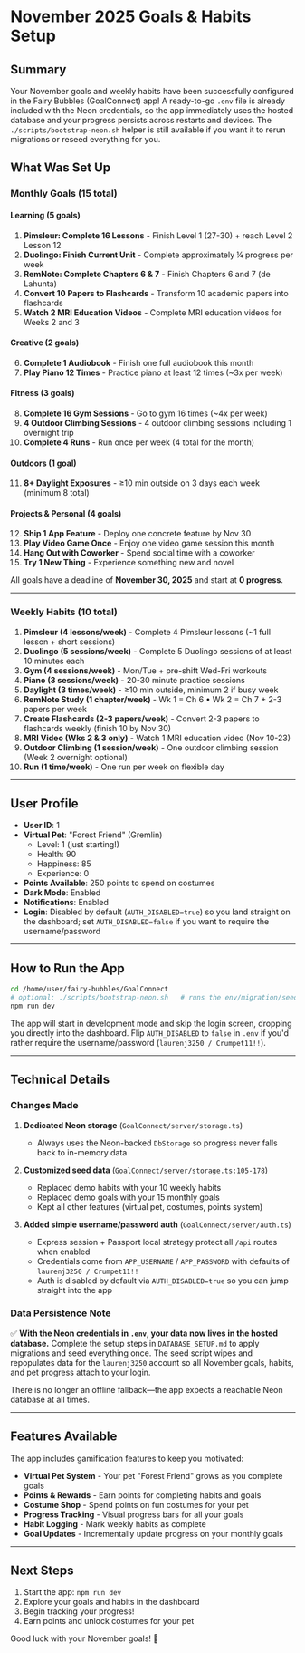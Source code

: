 # November 2025 Goals & Habits Setup

## Summary

Your November goals and weekly habits have been successfully configured in the Fairy Bubbles (GoalConnect) app! A ready-to-go `.env` file is already included with the Neon credentials, so the app immediately uses the hosted database and your progress persists across restarts and devices. The `./scripts/bootstrap-neon.sh` helper is still available if you want it to rerun migrations or reseed everything for you.

## What Was Set Up

### Monthly Goals (15 total)

#### Learning (5 goals)
1. **Pimsleur: Complete 16 Lessons** - Finish Level 1 (27-30) + reach Level 2 Lesson 12
2. **Duolingo: Finish Current Unit** - Complete approximately ¼ progress per week
3. **RemNote: Complete Chapters 6 & 7** - Finish Chapters 6 and 7 (de Lahunta)
4. **Convert 10 Papers to Flashcards** - Transform 10 academic papers into flashcards
5. **Watch 2 MRI Education Videos** - Complete MRI education videos for Weeks 2 and 3

#### Creative (2 goals)
6. **Complete 1 Audiobook** - Finish one full audiobook this month
7. **Play Piano 12 Times** - Practice piano at least 12 times (~3x per week)

#### Fitness (3 goals)
8. **Complete 16 Gym Sessions** - Go to gym 16 times (~4x per week)
9. **4 Outdoor Climbing Sessions** - 4 outdoor climbing sessions including 1 overnight trip
10. **Complete 4 Runs** - Run once per week (4 total for the month)

#### Outdoors (1 goal)
11. **8+ Daylight Exposures** - ≥10 min outside on 3 days each week (minimum 8 total)

#### Projects & Personal (4 goals)
12. **Ship 1 App Feature** - Deploy one concrete feature by Nov 30
13. **Play Video Game Once** - Enjoy one video game session this month
14. **Hang Out with Coworker** - Spend social time with a coworker
15. **Try 1 New Thing** - Experience something new and novel

All goals have a deadline of **November 30, 2025** and start at **0 progress**.

---

### Weekly Habits (10 total)

1. **Pimsleur (4 lessons/week)** - Complete 4 Pimsleur lessons (~1 full lesson + short sessions)
2. **Duolingo (5 sessions/week)** - Complete 5 Duolingo sessions of at least 10 minutes each
3. **Gym (4 sessions/week)** - Mon/Tue + pre-shift Wed-Fri workouts
4. **Piano (3 sessions/week)** - 20-30 minute practice sessions
5. **Daylight (3 times/week)** - ≥10 min outside, minimum 2 if busy week
6. **RemNote Study (1 chapter/week)** - Wk 1 = Ch 6 • Wk 2 = Ch 7 + 2-3 papers per week
7. **Create Flashcards (2-3 papers/week)** - Convert 2-3 papers to flashcards weekly (finish 10 by Nov 30)
8. **MRI Video (Wks 2 & 3 only)** - Watch 1 MRI education video (Nov 10-23)
9. **Outdoor Climbing (1 session/week)** - One outdoor climbing session (Week 2 overnight optional)
10. **Run (1 time/week)** - One run per week on flexible day

---

## User Profile

- **User ID**: 1
- **Virtual Pet**: "Forest Friend" (Gremlin)
  - Level: 1 (just starting!)
  - Health: 90
  - Happiness: 85
  - Experience: 0
- **Points Available**: 250 points to spend on costumes
- **Dark Mode**: Enabled
- **Notifications**: Enabled
- **Login**: Disabled by default (`AUTH_DISABLED=true`) so you land straight on the dashboard; set `AUTH_DISABLED=false` if you want to require the username/password

---

## How to Run the App

```bash
cd /home/user/fairy-bubbles/GoalConnect
# optional: ./scripts/bootstrap-neon.sh   # runs the env/migration/seed flow for you
npm run dev
```

The app will start in development mode and skip the login screen, dropping you directly into the dashboard. Flip `AUTH_DISABLED` to `false` in `.env` if you'd rather require the username/password (`laurenj3250 / Crumpet11!!`).

---

## Technical Details

### Changes Made

1. **Dedicated Neon storage** (`GoalConnect/server/storage.ts`)
   - Always uses the Neon-backed `DbStorage` so progress never falls back to in-memory data

2. **Customized seed data** (`GoalConnect/server/storage.ts:105-178`)
   - Replaced demo habits with your 10 weekly habits
   - Replaced demo goals with your 15 monthly goals
   - Kept all other features (virtual pet, costumes, points system)

3. **Added simple username/password auth** (`GoalConnect/server/auth.ts`)
   - Express session + Passport local strategy protect all `/api` routes when enabled
   - Credentials come from `APP_USERNAME` / `APP_PASSWORD` with defaults of `laurenj3250 / Crumpet11!!`
   - Auth is disabled by default via `AUTH_DISABLED=true` so you can jump straight into the app

### Data Persistence Note

✅ **With the Neon credentials in `.env`, your data now lives in the hosted database.** Complete the setup steps in `DATABASE_SETUP.md` to apply migrations and seed everything once. The seed script wipes and repopulates data for the `laurenj3250` account so all November goals, habits, and pet progress attach to your login.

There is no longer an offline fallback—the app expects a reachable Neon database at all times.

---

## Features Available

The app includes gamification features to keep you motivated:

- **Virtual Pet System** - Your pet "Forest Friend" grows as you complete goals
- **Points & Rewards** - Earn points for completing habits and goals
- **Costume Shop** - Spend points on fun costumes for your pet
- **Progress Tracking** - Visual progress bars for all your goals
- **Habit Logging** - Mark weekly habits as complete
- **Goal Updates** - Incrementally update progress on your monthly goals

---

## Next Steps

1. Start the app: `npm run dev`
2. Explore your goals and habits in the dashboard
3. Begin tracking your progress!
4. Earn points and unlock costumes for your pet

Good luck with your November goals! 🎯
